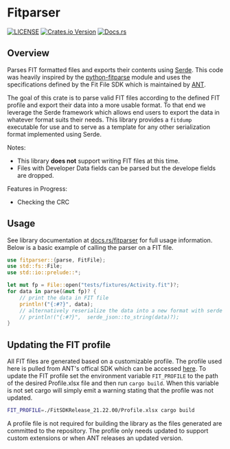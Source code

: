# Fitparser
[![LICENSE](https://img.shields.io/badge/license-MIT-blue.svg)](LICENSE)
[![Crates.io Version](https://img.shields.io/crates/v/fitparser.svg)](https://crates.io/crates/fitparser)
[![Docs.rs](https://docs.rs/fitparser/badge.svg)](https://docs.rs/fitparser)


## Overview

Parses FIT formatted files and exports their contents using
[Serde](https://github.com/serde-rs/serde). This code was heavily
inspired by the
[python-fitparse](https://github.com/dtcooper/python-fitparse) module
and uses the specifications defined by the Fit File SDK which is
maintained by [ANT](thisisant.com).

The goal of this crate is to parse valid FIT files according to the
defined FIT profile and export their data into a more usable format. To that
end we leverage the Serde framework which allows end users to export the
data in whatever format suits their needs. This library provides a
`fitdump` executable for use and to serve as a template for any
other serialization format implemented using Serde.

Notes:
 * This library **does not** support writing FIT files at this time.
 * Files with Developer Data fields can be parsed but the develope
   fields are dropped.

Features in Progress:
 * Checking the CRC

## Usage

See library documentation at [docs.rs/fitparser](https://docs.rs/fitparser)
for full usage information. Below is a basic example of calling the parser
on a FIT file.
```rust
use fitparser::{parse, FitFile};
use std::fs::File;
use std::io::prelude::*;

let mut fp = File::open("tests/fixtures/Activity.fit")?;
for data in parse(&mut fp)? {
    // print the data in FIT file
    println!("{:#?}", data);
    // alternatively reserialize the data into a new format with serde
    // println!("{:#?}",  serde_json::to_string(data)?);
}
```


## Updating the FIT profile

All FIT files are generated based on a customizable profile. The profile
used here is pulled from ANT's offical SDK which can be accessed
[here](https://www.thisisant.com/developer/resources/downloads/). To
update the FIT profile set the environment variable `FIT_PROFILE` to the
path of the desired Profile.xlsx file and then run `cargo build`. When
this variable is not set cargo will simply emit a warning stating that
the profile was not updated.

```sh
FIT_PROFILE=./FitSDKRelease_21.22.00/Profile.xlsx cargo build
```

A profile file is not required for building the library as the files
generated are committed to the repository. The profile only needs
updated to support custom extensions or when ANT releases an updated
version.
